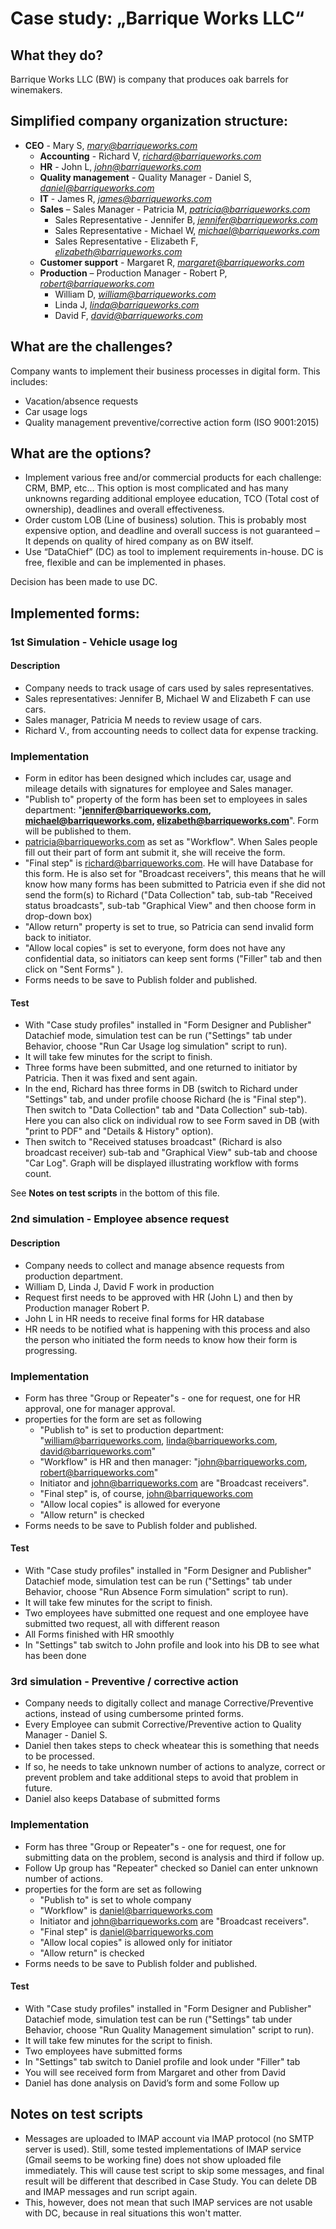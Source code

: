 # Case study: „Barrique Works LLC“


## What they do?


Barrique Works LLC (BW) is company that produces oak barrels for winemakers.

## Simplified company organization structure:

-   **CEO** - Mary S, [*mary@barriqueworks.com*](mailto:mary@barriqueworks.com)
    -   **Accounting** - Richard V, [*richard@barriqueworks.com*](mailto:richard@barriqueworks.com)
    -   **HR** - John L, [*john@barriqueworks.com*](mailto:john@barriqueworks.com)
    -   **Quality management** - Quality Manager - Daniel S, [*daniel@barriqueworks.com*](mailto:daniel@barriqueworks.com)
    -   **IT** - James R, [*james@barriqueworks.com*](mailto:james@barriqueworks.com)
    -   **Sales** – Sales Manager - Patricia M, [*patricia@barriqueworks.com*](mailto:patricia@barriqueworks.com)
        -   Sales Representative - Jennifer B, [*jennifer@barriqueworks.com*](mailto:jennifer@barriqueworks.com)
        -   Sales Representative - Michael W, [*michael@barriqueworks.com*](mailto:michael@barriqueworks.com)
        -   Sales Representative - Elizabeth F, [*elizabeth@barriqueworks.com*](mailto:elizabeth@barriqueworks.com)
    -   **Customer support** - Margaret R, [*margaret@barriqueworks.com*](mailto:margaret@barriqueworks.com)
    -   **Production** – Production Manager - Robert P, [*robert@barriqueworks.com*](mailto:robert@barriqueworks.com)
        -   William D, [*william@barriqueworks.com*](mailto:william@barriqueworks.com)
        -   Linda J, [*linda@barriqueworks.com*](mailto:linda@barriqueworks.com)
        -   David F, [*david@barriqueworks.com*](mailto:david@barriqueworks.com)

## What are the challenges?


Company wants to implement their business processes in digital form. This includes:
-   Vacation/absence requests
-   Car usage logs
-   Quality management preventive/corrective action form (ISO 9001:2015)


## What are the options?


-   Implement various free and/or commercial products for each challenge: CRM, BMP, etc... This option is most complicated and has many unknowns regarding additional employee education, TCO (Total cost of ownership), deadlines and overall effectiveness.
-   Order custom LOB (Line of business) solution. This is probably most expensive option, and deadline and overall success is not guaranteed – It depends on quality of hired company as on BW itself.
-   Use “DataChief” (DC) as tool to implement requirements in-house. DC is free, flexible and can be implemented in phases.

Decision has been made to use DC.

## Implemented forms:


### 1st Simulation - Vehicle usage log
#### Description
-   Company needs to track usage of cars used by sales representatives.
-   Sales representatives:  Jennifer B, Michael W and Elizabeth F can use cars.
-   Sales manager, Patricia M needs to review usage of cars.
-   Richard V., from accounting needs to collect data for expense tracking.
### Implementation
-   Form in editor has been designed which includes car, usage and mileage details with signatures for employee and Sales manager.
-   "Publish to" property of the form has been set to employees in sales department: "**jennifer@barriqueworks.com, michael@barriqueworks.com, elizabeth@barriqueworks.com**". Form will be published to them.
- patricia@barriqueworks.com as set as "Workflow". When Sales people fill out their part of form ant submit it, she will receive  the form.
- "Final step" is richard@barriqueworks.com. He will have Database for this form. He is also set for "Broadcast receivers", this means that he will know how many forms has been submitted to Patricia even if she did not send the form(s) to Richard ("Data Collection" tab, sub-tab "Received status broadcasts", sub-tab "Graphical View" and then choose form in drop-down box)
- "Allow return" property is set to true, so Patricia can send invalid form back to initiator.
- "Allow local copies" is set to everyone, form does not have any confidential data, so initiators can keep sent forms ("Filler" tab and then click on  "Sent Forms" ).
- Forms needs to be save to Publish folder and published.

#### Test
- With "Case study profiles" installed in "Form Designer and Publisher" Datachief mode, simulation test can be run ("Settings" tab under Behavior, choose "Run Car Usage log simulation" script to run).
- It will take few minutes for the script to finish.
- Three forms have been submitted, and one returned to initiator by Patricia. Then it was fixed and sent again.
- In the end, Richard has three forms in DB (switch to Richard under "Settings" tab, and under profile choose Richard (he is "Final step"). Then switch to "Data Collection" tab and "Data Collection" sub-tab). Here you can also click on individual row to see Form saved in DB (with "print to PDF"  and "Details & History" option).
- Then switch to "Received statuses broadcast" (Richard is also broadcast receiver) sub-tab and "Graphical View" sub-tab and choose "Car Log". Graph will be displayed illustrating workflow with forms count.

See **Notes on test scripts** in the bottom of this file.



### 2nd simulation - Employee absence request 
#### Description
- Company needs to collect and manage absence requests from production department.
- William D, Linda J, David F work in production
- Request first needs to be approved with HR (John L) and then by Production manager Robert P.
- John L in HR needs to receive final forms for HR database
- HR needs to be notified what is happening with this process and also the person who initiated the form needs to know how their form is progressing.

### Implementation
- Form has three "Group or Repeater"s - one for request, one for HR approval, one for manager approval.
- properties for the form are set as following
    - "Publish to" is set to production department: "william@barriqueworks.com, linda@barriqueworks.com, david@barriqueworks.com"
    - "Workflow" is HR and then manager: "john@barriqueworks.com, robert@barriqueworks.com"
    - Initiator and  john@barriqueworks.com are "Broadcast receivers".
    - "Final step" is, of course, john@barriqueworks.com
    - "Allow local copies" is allowed for everyone
    - "Allow return" is checked
- Forms needs to be save to Publish folder and published.
#### Test
- With "Case study profiles" installed in "Form Designer and Publisher" Datachief mode, simulation test can be run ("Settings" tab under Behavior, choose "Run Absence Form simulation" script to run).
- It will take few minutes for the script to finish.
- Two employees have submitted one request and one employee have submitted two request, all with different reason
- All Forms finished with HR smoothly
- In "Settings" tab switch to John profile and look into his DB to see what has been done


### 3rd simulation - Preventive / corrective action
- Company needs to digitally collect and manage Corrective/Preventive actions, instead of using cumbersome printed forms.
- Every Employee can submit Corrective/Preventive action to Quality Manager - Daniel S.
- Daniel then takes steps to check wheatear this is something that needs to be processed.
- If so, he needs to take unknown number of actions to analyze, correct or prevent problem and take additional steps to avoid that problem in future.
- Daniel also keeps Database of submitted forms

### Implementation
- Form has three "Group or Repeater"s - one for request, one for submitting data on the problem, second is analysis and third if follow up.
- Follow Up group has "Repeater" checked so Daniel can enter unknown number of actions.
- properties for the form are set as following
    - "Publish to" is set to whole company
    - "Workflow" is daniel@barriqueworks.com
    - Initiator and  john@barriqueworks.com are "Broadcast receivers".
    - "Final step" is daniel@barriqueworks.com
    - "Allow local copies" is allowed only for initiator
    - "Allow return" is checked
- Forms needs to be save to Publish folder and published.
#### Test
- With "Case study profiles" installed in "Form Designer and Publisher" Datachief mode, simulation test can be run ("Settings" tab under Behavior, choose "Run Quality Management simulation" script to run).
- It will take few minutes for the script to finish.
- Two employees have submitted forms
- In "Settings" tab switch to Daniel profile and look under "Filler" tab
- You will see received form from Margaret and other from David
- Daniel has done analysis on David’s form and some Follow up

## Notes on test scripts
- Messages are uploaded to IMAP account via IMAP protocol (no SMTP server is used). Still, some tested implementations of IMAP service (Gmail seems to be working fine) does not show uploaded file immediately. This will cause  test script to skip some messages, and final result will be different that described in Case Study. You can delete DB and IMAP messages and run script again.
- This, however, does not mean that such IMAP services are not usable with DC, because in real situations this won't matter. 
